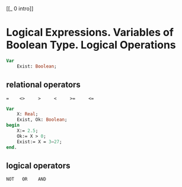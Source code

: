 [[_ 0 intro]]
# Logical Expressions. Variables of Boolean Type. Logical Operations

```pascal
Var 
	Exist: Boolean;
```

## relational operators
`=    <>     >     <     >=     <=`

```pascal
Var
	X: Real;
	Exist, Ok: Boolean;
begin
	X:= 2.5;
	Ok:= X > 0;
	Exist:= X = 3–27;
end.
```

## logical operators
`NOT   OR    AND`








